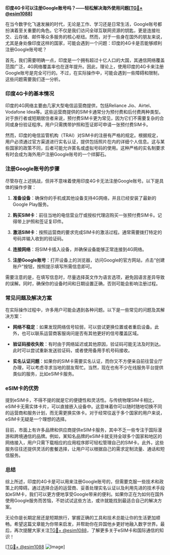 **印度4G卡可以注册Google账号吗？——轻松解决海外使用问题[[TG💪+ @esim1088](https://t.me/s/esim1088)]**

在当今数字化飞速发展的时代，无论是工作、学习还是日常生活，Google账号都扮演着至关重要的角色。它不仅是我们访问全球互联网资源的钥匙，更是连接社交、云存储、邮件等众多服务的核心枢纽。然而，对于一些身在国外的朋友来说，尤其是身处像印度这样的国家，可能会遇到一个问题：印度的4G卡是否能够顺利注册Google账号呢？

首先，我们需要明确一点，印度是一个拥有超过十亿人口的大国，其通信网络覆盖范围广泛，4G网络覆盖率也在逐年提升。因此，理论上，使用印度的4G卡来注册Google账号是完全可行的。不过，在实际操作中，可能会遇到一些障碍和限制，这些问题需要我们逐一分析。

### **印度4G卡的基本情况**

印度的4G网络主要由几家大型电信运营商提供，包括Reliance Jio、Airtel、Vodafone Idea等。这些运营商提供的SIM卡通常分为预付费和后付费两种类型。对于旅行者或短期居住者来说，预付费SIM卡更为常见，因为它们不需要复杂的合同或身份验证程序。用户只需携带护照和签证即可申请一张预付费SIM卡。

然而，印度的电信监管机构（TRAI）对SIM卡的注册有严格的规定。根据规定，用户必须通过官方渠道进行实名认证，提供包括照片在内的详细个人信息。这与某些国家的政策不同，后者可能允许匿名或虚拟号码的使用。这种严格的实名制要求有时会成为海外用户注册Google账号的一个绊脚石。

### **注册Google账号的步骤**

尽管存在上述挑战，但并不意味着使用印度4G卡无法注册Google账号。以下是具体的操作步骤：

1. **准备设备**：确保你的手机或其他设备支持4G网络，并且已经安装了最新的Google Play服务。
   
2. **购买SIM卡**：前往当地的电信营业厅或授权代理店购买一张预付费SIM卡。记得带上护照和签证复印件。

3. **激活SIM卡**：按照运营商的要求完成SIM卡的激活过程。通常需要拨打特定的号码并输入收到的验证码。

4. **连接网络**：将SIM卡插入设备，并确保设备能够正常连接到4G网络。

5. **注册Google账号**：打开设备上的浏览器，访问Google的官方网站，点击“创建账户”按钮，按照提示填写所需信息即可。

需要注意的是，在填写信息时，尽量选择英文作为语言选项，避免因语言差异导致的误解。同时，确保你的设备时间和日期设置正确，否则可能会影响注册过程。

### **常见问题及解决方案**

在实际操作过程中，许多用户可能会遇到各种问题。以下是一些常见的问题及其解决方案：

- **网络不稳定**：如果发现网络信号较弱，可以尝试更换位置或者重启设备。此外，也可以联系运营商客服询问是否有其他更好的信号覆盖区域。

- **验证码接收失败**：有时由于网络延迟或其他原因，验证码可能无法及时到达。此时可以尝试重新发送验证码，或者使用备用手机号码接收。

- **实名认证问题**：如果你的SIM卡需要实名认证，而你又不方便亲自前往营业厅办理，可以考虑寻求当地的朋友帮忙。当然，现在也有不少在线服务平台提供类似的服务，比如eSIM卡服务。

### **eSIM卡的优势**

提到eSIM卡，不得不提的就是它的便捷性和灵活性。与传统物理SIM卡相比，eSIM卡无需实体卡片，可以直接嵌入设备中。这意味着你可以随时随地切换不同的运营商和服务计划，而无需更换实体卡。对于经常往返于多个国家的用户来说，eSIM卡无疑是一个理想的选择。

目前，市面上有许多品牌和供应商提供eSIM卡服务，其中不乏一些专注于国际漫游和跨境通信的品牌。例如，某知名品牌的eSIM卡就支持全球多个国家和地区的网络接入，用户只需下载相应的应用程序即可轻松管理自己的SIM卡。此外，这些服务往往还提供灵活的套餐选择，让用户可以根据自己的需求定制流量、通话和短信服务。

### **总结**

综上所述，印度的4G卡是可以用来注册Google账号的，但需要克服一些技术和政策上的障碍。通过选择合适的运营商、妥善处理实名认证以及利用先进的技术手段如eSIM卡，我们可以更方便地享受Google带来的便利。如果你正在为如何在国外使用Google服务而苦恼，不妨试试这些方法，或许就能找到最适合自己的解决方案。

无论你是长期定居还是短期旅行，掌握正确的工具和技术总能让你的生活更加顺畅。希望这篇文章能为你带来启发，并帮助你在异国他乡更好地融入数字世界。最后，再次提醒大家关注[TG💪+ @esim1088](https://t.me/s/esim1088)，了解更多关于eSIM卡和国际通信的知识！

[[TG💪+ @esim1088](https://t.me/s/esim1088) ![Image](https://i.postimg.cc/4NQfJmqS/Snipaste-2025-05-13-00-14-12.png)]